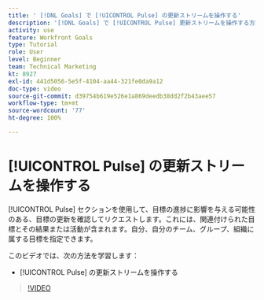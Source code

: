 ```yaml
---
title: ' [!DNL Goals] で [!UICONTROL Pulse] の更新ストリームを操作する'
description: '[!DNL Goals] で [!UICONTROL Pulse] 更新ストリームを操作する方法を説明します。'
activity: use
feature: Workfront Goals
type: Tutorial
role: User
level: Beginner
team: Technical Marketing
kt: 8927
exl-id: 441d5056-5e5f-4104-aa44-321fe0da9a12
doc-type: video
source-git-commit: d39754b619e526e1a869deedb38dd2f2b43aee57
workflow-type: tm+mt
source-wordcount: '77'
ht-degree: 100%

---
```


# [!UICONTROL Pulse] の更新ストリームを操作する

[!UICONTROL Pulse] セクションを使用して、目標の進捗に影響を与える可能性のある、目標の更新を確認してリクエストします。これには、関連付けられた目標とその結果または活動が含まれます。自分、自分のチーム、グループ、組織に属する目標を指定できます。

このビデオでは、次の方法を学習します：

* [!UICONTROL Pulse] の更新ストリームを操作する

>[!VIDEO](https://video.tv.adobe.com/v/335199/?quality=12)
